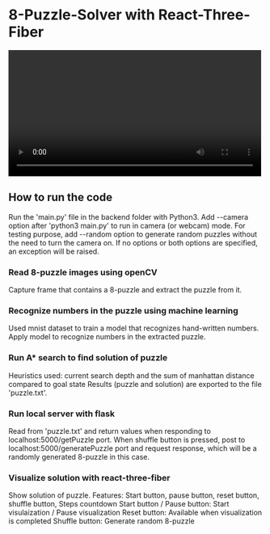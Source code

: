 # 8-Puzzle-Solver with React-Three-Fiber

<video width="500" controls>
  <source src="https://github.com/kaiwinut/8-Puzzle-Solver-with-React-Three-Fiber/demo.mp4" type="video/mp4">
</video>

## How to run the code
Run the 'main.py' file in the backend folder with Python3. Add --camera option after 'python3 main.py' to run in camera (or webcam) mode. For testing purpose, add --random option to generate random puzzles without the need to turn the camera on. If no options or both options are specified, an exception will be raised.

### Read 8-puzzle images using openCV
Capture frame that contains a 8-puzzle and extract the puzzle from it. 

### Recognize numbers in the puzzle using machine learning
Used mnist dataset to train a model that recognizes hand-written numbers. Apply model to recognize numbers in the extracted puzzle.

### Run A* search to find solution of puzzle
Heuristics used: current search depth and the sum of manhattan distance compared to goal state
Results (puzzle and solution) are exported to the file 'puzzle.txt'.

### Run local server with flask
Read from 'puzzle.txt' and return values when responding to localhost:5000/getPuzzle port. When shuffle button is pressed, post to localhost:5000/generatePuzzle port and request response, which will be a randomly generated 8-puzzle in this case.

### Visualize solution with react-three-fiber
Show solution of puzzle. 
Features: Start button, pause button, reset button, shuffle button, Steps countdown
Start button / Pause button: Start visulaization / Pause visualization
Reset button: Available when visualization is completed
Shuffle button: Generate random 8-puzzle

